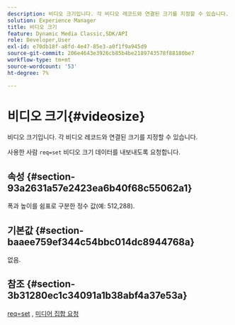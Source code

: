 ```yaml
---
description: 비디오 크기입니다. 각 비디오 레코드와 연결된 크기를 지정할 수 있습니다.
solution: Experience Manager
title: 비디오 크기
feature: Dynamic Media Classic,SDK/API
role: Developer,User
exl-id: e70db18f-a8fd-4e47-85e3-a0f1f9a945d9
source-git-commit: 206e4643e3926cb85b4be2189743578f88180be7
workflow-type: tm+mt
source-wordcount: '53'
ht-degree: 7%

---
```


# 비디오 크기{#videosize}

비디오 크기입니다. 각 비디오 레코드와 연결된 크기를 지정할 수 있습니다.

사용한 사람 `req=set` 비디오 크기 데이터를 내보내도록 요청합니다.

## 속성 {#section-93a2631a57e2423ea6b40f68c55062a1}

폭과 높이를 쉼표로 구분한 정수 값(예: 512,288).

## 기본값 {#section-baaee759ef344c54bbc014dc8944768a}

없음.

## 참조 {#section-3b31280ec1c34091a1b38abf4a37e53a}

[req=set](/help/aem-is-ir-api/is-api/http-ref/image-serving-api-ref/c-http-protocol-reference/c-command-reference/r-req/r-set.md) , [미디어 집합 요청](/help/aem-is-ir-api/is-api/http-ref/image-serving-api-ref/c-http-protocol-reference/c-syntax-and-features/r-media-set-requests.md)
